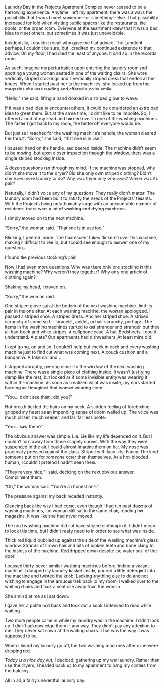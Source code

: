 Laundry Day in the Projects Apartment Complex never ceased to be a harrowing experience. Anytime I left my apartment, there was always the possibility that I would meet someone—or something—else. That possibility increased tenfold when visiting public spaces like the restaurants, the pools, or the organ room. Everyone at the apartment knew that it was a bad idea to meet others, but sometimes it was just unavoidable.

Incidentally, I couldn’t recall who gave me that advice. The Landlord perhaps. I couldn’t be sure, but I credited my continued existence to that advice. On my floor, I had died the least of anyone. It said so in the records room.

As such, imagine my perturbation upon entering the laundry room and spotting a young woman seated in one of the waiting chairs. She wore vertically striped stockings and a vertically striped dress that ended at her knees. When I started past her to the machines, she looked up from the magazine she was reading and offered a polite smile.

“Hello,” she said, lifting a hand cloaked in a striped glove to wave.

If it was a bad idea to encounter others, it could be considered an *extra* bad idea to greet them. But at the same time, I didn’t like to be impolite. So, I offered a nod of my head and hurried over to one of the washing machines. The faster I got back to my room, the better off everyone would be.

But just as I reached for the washing machine’s handle, the woman cleared her throat. “Sorry,” she said, “that one is in use.”

I paused, hand on the handle, and peered inside. The machine didn’t seem to be moving, but upon closer inspection through the window, there was a single striped stocking inside.

A dozen questions ran through my mind. If the machine was stopped, why didn’t she move it to the dryer? Did she only own striped clothing? Didn’t she have more laundry to do? Why was there only one sock? Where was its pair?

Naturally, I didn’t voice any of my questions. They really didn’t matter. The laundry room had been built to satisfy the needs of the Projects’ tenants. With the Projects being unfathomably large with an uncountable number of residents, there were a lot of washing and drying machines.

I simply moved on to the next machine.

“Sorry,” the woman said. “That one is in use too.”

Blinking, I peered inside. The fluorescent tubes flickered over this machine, making it difficult to see in, but I could see enough to answer one of my questions.

I found the previous stocking’s pair.

Now I had even more questions. Why was there only one stocking in this washing machine? Why weren’t they together? Why only one article of clothing again?

Shaking my head, I moved on.

“Sorry,” the woman said.

One striped glove sat at the bottom of the next washing machine. And its pair in the one after. At each washing machine, the woman apologized. I passed a striped shoe. A striped dress. Another striped shoe. A striped scrunchy of some sort---bracelet, anklet, or hair scrunchy, perhaps. The items in the washing machines started to get stranger and stranger, but they all had black and white stripes. A cellphone case. A hat. Bedsheets, I could understand. A plate? Our apartments had dishwashers. At least mine did.

I kept going, on and on. I couldn’t help but check in each and every washing machine just to find out what was coming next. A couch cushion and a bandanna. A fake nail and...

I stopped abruptly, peering closer to the window of the next washing machine. There was a single piece of clothing inside. It wasn’t just lying damp like the rest, but looked as if some invisible entity was wearing it within the machine. As soon as I realized what was inside, my ears started burning as I imagined that woman wearing them.

“You... didn’t see them, did you?”

Hot breath tickled the hairs on my neck. A sudden feeling of foreboding gripped my heart as an impending sense of doom welled up. The voice was much closer, much deeper, and far, far less polite.

“You... saw them?”

The obvious answer was simple. Lie. Lie like my life depended on it. But I couldn’t turn away from those shapely curves. With the way they were suspended in the air, I could almost imagine them on her. My nose was practically pressed against the glass. Striped with lacy bits. Fancy. The kind someone put on for *someone* other than themselves. As a hot-blooded human, I couldn’t pretend I hadn’t seen them.

“They’re very nice,” I said, deciding on the next obvious answer. Compliment them.

“Oh,” the woman said. “You’re an honest one.”

The pressure against my back receded instantly.

Glancing back the way I had come, even though I had run past dozens of washing machines, the woman still sat in the same chair, reading her magazine. It was like she had never moved.

The next washing machine did not have striped clothing in it. I didn’t mean to look this time, but I didn’t really need to in order to see what was inside.

Thick red liquid bubbled up against the side of the washing machine’s glass window. Strands of brown hair and bits of broken teeth and bone clung to the insides of the machine. Red dripped down despite the water seal of the door.

I passed thirty-seven similar washing machines before finding a vacant machine. I dumped my laundry basket inside, poured a little detergent into the machine and twisted the knob. Lacking anything else to do and not wishing to engage in the arduous trek back to my room, I walked over to the waiting chairs and took a seat one away from the woman.

She smiled at me as I sat down.

I gave her a polite nod back and took out a book I intended to read while waiting.

Two more people came in while my laundry was in the machine. I didn’t look up. I didn’t acknowledge them in any way. They didn’t pay any attention to me. They never sat down at the waiting chairs. That was the way it was supposed to be.

When I heard my laundry go off, the two washing machines after mine were dripping red.

*Today is a nice day out*, I decided, gathering up my wet laundry. Rather than use the dryers, I headed back up to my apartment to hang my clothes from the balcony.

All in all, a fairly uneventful laundry day.